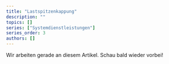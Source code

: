 ```yaml
---
title: "Lastspitzenkappung"
description: ""
topics: []
series: ["Systemdienstleistungen"]
series_order: 3
authors: []
---
```


Wir arbeiten gerade an diesem Artikel. Schau bald wieder vorbei!
